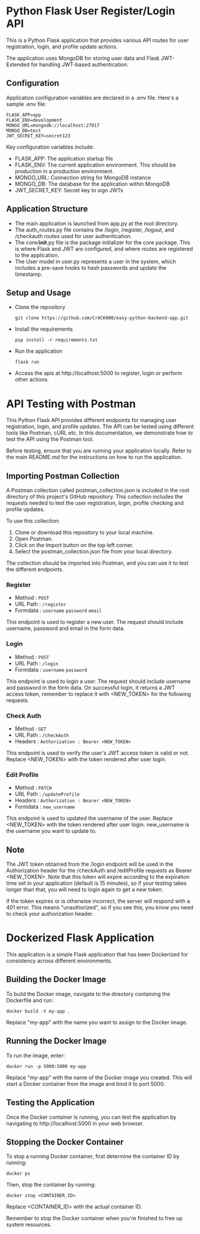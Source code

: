 # Python Flask User Register/Login API

This is a Python Flask application that provides various 
API routes for user registration, login, and profile update actions.

The application uses MongoDB for storing user data and Flask 
JWT-Extended for handling JWT-based authentication.

## Configuration

Application configuration variables are declared in a .env file. Here's a sample .env file:

```
FLASK_APP=app
FLASK_ENV=development
MONGO_URL=mongodb://localhost:27017
MONGO_DB=test
JWT_SECRET_KEY=secret123
```


Key configuration variables include:

* FLASK_APP: The application startup file
* FLASK_ENV: The current application environment. This should be production in a production environment.
* MONGO_URL: Connection string for MongoDB instance
* MONGO_DB: The database for the application within MongoDB
* JWT_SECRET_KEY: Secret key to sign JWTs

## Application Structure

* The main application is launched from app.py at the root directory.
* The auth_routes.py file contains the /login, /register, /logout, and /checkauth routes used for user authentication.
* The core/__init__.py file is the package initializer for the core package. This is where Flask and JWT are configured, and where routes are registered to the application.
* The User model in user.py represents a user in the system, which includes a pre-save hooks to hash passwords and update the timestamp.

## Setup and Usage

* Clone the repository

    `git clone https://github.com/CrACK000/easy-python-backend-app.git`


* Install the requirements

    `pip install -r requirements.txt`


* Run the application

    `flask run`


* Access the apis at http://localhost:5000 to register, login or perform other actions.



# API Testing with Postman

This Python Flask API provides different endpoints for managing user registration, login, and profile updates. 
The API can be tested using different tools like Postman, cURL etc. In this documentation, we demonstrate 
how to test the API using the Postman tool.

Before testing, ensure that you are running your application locally. Refer to the main README.md for the instructions on how to run the application.

## Importing Postman Collection

A Postman collection called postman_collection.json is included in the root directory 
of this project's GitHub repository. This collection includes the requests needed to 
test the user registration, login, profile checking and profile updates.

To use this collection:

1. Clone or download this repository to your local machine.
2. Open Postman.
3. Click on the Import button on the top left corner.
4. Select the postman_collection.json file from your local directory.

The collection should be imported into Postman, and you can use it to test the different endpoints.


### Register

* Method : `POST`
* URL Path : `/register`
* Formdata : `username` `password` `email`

This endpoint is used to register a new user. The request should include username, password and email in the form data.

### Login

* Method : `POST`
* URL Path : `/login`
* Formdata : `username` `password`

This endpoint is used to login a user. The request should include username and password in the form data. 
On successful login, it returns a JWT access token, remember to replace it with <NEW_TOKEN> for the 
following requests.

### Check Auth

* Method : `GET`
* URL Path : `/checkAuth`
* Headers : `Authorization : Bearer <NEW_TOKEN>`

This endpoint is used to verify the user's JWT access token is valid or not. Replace <NEW_TOKEN> with 
the token rendered after user login.

### Edit Profile

* Method : `PATCH`
* URL Path : `/updateProfile`
* Headers : `Authorization : Bearer <NEW_TOKEN>`
* Formdata : `new_username`

This endpoint is used to updated the username of the user. Replace <NEW_TOKEN> with the token rendered 
after user login. new_username is the username you want to update to.

## Note

The JWT token obtained from the /login endpoint will be used in the Authorization header for 
the /checkAuth and /editProfile requests as Bearer <NEW_TOKEN>. Note that this token will expire 
according to the expiration time set in your application (default is 15 minutes), so if your 
testing takes longer than that, you will need to login again to get a new token.

If the token expires or is otherwise incorrect, the server will respond with a 401 error. 
This means "unauthorized", so if you see this, you know you need to check your authorization header.


# Dockerized Flask Application

This application is a simple Flask application that has been Dockerized for consistency across 
different environments.

## Building the Docker Image

To build the Docker image, navigate to the directory containing the Dockerfile and run:

```docker build -t my-app .```

Replace "my-app" with the name you want to assign to the Docker image.

## Running the Docker Image

To run the image, enter:

```docker run -p 5000:5000 my-app```

Replace "my-app" with the name of the Docker image you created. This will start a Docker container 
from the image and bind it to port 5000.

## Testing the Application

Once the Docker container is running, you can test the application by navigating to 
http://localhost:5000 in your web browser.

## Stopping the Docker Container

To stop a running Docker container, first determine the container ID by running:

```docker ps```

Then, stop the container by running:

```docker stop <CONTAINER_ID>```

Replace <CONTAINER_ID> with the actual container ID.


Remember to stop the Docker container when you're finished to free up system resources.